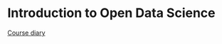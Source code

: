 
Introduction to Open Data Science
=================================

[Course diary](https://pioks.github.io/IODS-project/)
